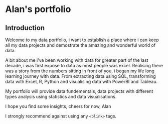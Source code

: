 # Alan's portfolio

<h2>Introduction</h1>

<p> Welcome to my data portfolio, i want to establish a place where i can keep all my data projects and demostrate the amazing and wonderful world of data. </p>

<p> A bit about me i've been working with data for greater part of the last decade, i was first expose to data as most people was excel. Realising there was a story from the numbers sitting in front of you, i began my life long learning journey with data. From extracting data using SQL, transforming data with Excel, R, Python and visualising data with PowerBI and Tableau. </p>

<p> My portfolio will provide data fundementals, data projects with different types analysis using statistics and data visualisations. </p>
<p> I hope you find some insights, cheers for now, Alan </p>

<p>I strongly recommend against using any
<code>&lt;blink&gt;</code> tags.</p>
